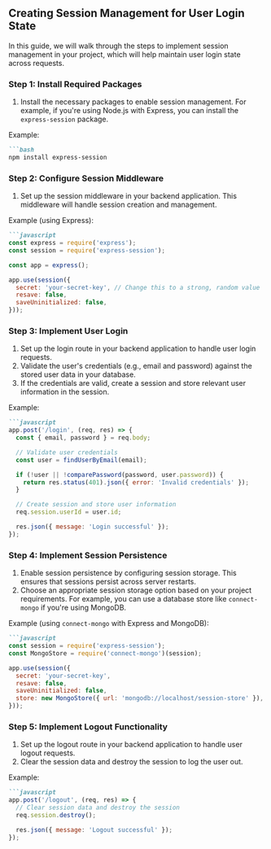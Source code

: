 

## Creating Session Management for User Login State

In this guide, we will walk through the steps to implement session management in your project, which will help maintain user login state across requests.

### Step 1: Install Required Packages

1. Install the necessary packages to enable session management. For example, if you're using Node.js with Express, you can install the `express-session` package.

Example:
```markdown
```bash
npm install express-session
```


### Step 2: Configure Session Middleware

1. Set up the session middleware in your backend application. This middleware will handle session creation and management.

Example (using Express):
```markdown
```javascript
const express = require('express');
const session = require('express-session');

const app = express();

app.use(session({
  secret: 'your-secret-key', // Change this to a strong, random value
  resave: false,
  saveUninitialized: false,
}));
```


### Step 3: Implement User Login

1. Set up the login route in your backend application to handle user login requests.
2. Validate the user's credentials (e.g., email and password) against the stored user data in your database.
3. If the credentials are valid, create a session and store relevant user information in the session.

Example:
```markdown
```javascript
app.post('/login', (req, res) => {
  const { email, password } = req.body;

  // Validate user credentials
  const user = findUserByEmail(email);

  if (!user || !comparePassword(password, user.password)) {
    return res.status(401).json({ error: 'Invalid credentials' });
  }

  // Create session and store user information
  req.session.userId = user.id;

  res.json({ message: 'Login successful' });
});
```


### Step 4: Implement Session Persistence

1. Enable session persistence by configuring session storage. This ensures that sessions persist across server restarts.
2. Choose an appropriate session storage option based on your project requirements. For example, you can use a database store like `connect-mongo` if you're using MongoDB.

Example (using `connect-mongo` with Express and MongoDB):
```markdown
```javascript
const session = require('express-session');
const MongoStore = require('connect-mongo')(session);

app.use(session({
  secret: 'your-secret-key',
  resave: false,
  saveUninitialized: false,
  store: new MongoStore({ url: 'mongodb://localhost/session-store' }),
}));
```


### Step 5: Implement Logout Functionality

1. Set up the logout route in your backend application to handle user logout requests.
2. Clear the session data and destroy the session to log the user out.

Example:
```markdown
```javascript
app.post('/logout', (req, res) => {
  // Clear session data and destroy the session
  req.session.destroy();

  res.json({ message: 'Logout successful' });
});
```


